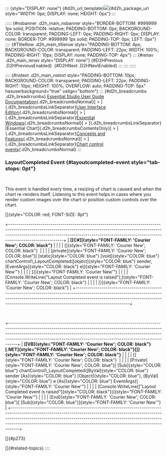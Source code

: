::: {style="DISPLAY: none"}
[](ms-xhelp:///?Id=d2h_url_template){#d2h_url_template}![](!package_url!){#d2h_package_url style="WIDTH: 0px; DISPLAY: none; HEIGHT: 0px"}
:::

::::: {#nsbanner .d2h_main_nsbanner style="BORDER-BOTTOM: #999999 1px solid; POSITION: relative; PADDING-BOTTOM: 0px; BACKGROUND-COLOR: transparent; PADDING-LEFT: 0px; PADDING-RIGHT: 0px; DISPLAY: none; BORDER-TOP: #999999 1px solid; PADDING-TOP: 0px; LEFT: 0px"}
:::: {#TitleRow .d2h_main_titlerow style="PADDING-BOTTOM: 4px; BACKGROUND-COLOR: transparent; PADDING-LEFT: 22px; WIDTH: 100%; PADDING-RIGHT: 10px; DISPLAY: none; PADDING-TOP: 4px"}
::: {#ienav .d2h_main_ienav style="DISPLAY: none"}
[](ms-xhelp:///?Id=b5a391b8-3e9d-46aa-a8db-e5076911f920){#D2HPrevious .D2HPreviousEnabled}  [](ms-xhelp:///?Id=c13b830f-1b94-4d07-85f1-a4b4ff97f2a6){#D2HNext .D2HNextEnabled}
:::
::::
:::::

:::: {#nstext .d2h_main_nstext style="PADDING-BOTTOM: 10px; BACKGROUND-COLOR: transparent; PADDING-LEFT: 22px; PADDING-RIGHT: 10px; HEIGHT: 100%; OVERFLOW: auto; PADDING-TOP: 5px" hasuserbackground="true" valign="bottom"}
::: {#d2h_breadcrumbs .d2h_breadcrumbs}
[Essential Studio User Guide Documentation](ms-xhelp:///?Id=12457748-09e3-4d74-a240-8e049cedf030){.d2h_breadcrumbsNormal}[ \> ]{.d2h_breadcrumbsLinkSeparator}[User Interface Edition](ms-xhelp:///?Id=c29296b7-531c-413b-a0ec-488ca1f7f669){.d2h_breadcrumbsNormal}[ \> ]{.d2h_breadcrumbsLinkSeparator}[Essential Windows](ms-xhelp:///?Id=e60759d8-47a4-4570-9d7a-16a68d63f2ea){.d2h_breadcrumbsNormal}[ \> ]{.d2h_breadcrumbsLinkSeparator}[Essential Chart]{.d2h_breadcrumbsContentsOnly}[ \> ]{.d2h_breadcrumbsLinkSeparator}[Concepts and Features](ms-xhelp:///?Id=71321e9c-336c-4c1c-a127-be9f135ad4bb){.d2h_breadcrumbsNormal}[ \> ]{.d2h_breadcrumbsLinkSeparator}[Chart control events](ms-xhelp:///?Id=f9b89118-6918-44f0-b20c-6f93ed6cf64c){.d2h_breadcrumbsNormal}
:::

### LayoutCompleted Event {#layoutcompleted-event style="tab-stops: 0pt"}

 

This event is handled every time, a resizing of chart is caused and when the chart re-renders itself. Listening to this event helps in cases where you render custom images over the chart or position custom controls over the chart.

[]{style="COLOR: red; FONT-SIZE: 8pt"} 

+---------------------------------------------------------------------------------------------------------------------------------------------------------------------------------------------------------------------------------------------------------------------+
| **[\[C#\]]{style="FONT-FAMILY: 'Courier New'; COLOR: black"}**                                                                                                                                                                                                      |
|                                                                                                                                                                                                                                                                     |
| []{style="FONT-FAMILY: 'Courier New'; COLOR: black"}                                                                                                                                                                                                                |
|                                                                                                                                                                                                                                                                     |
| [private]{style="FONT-FAMILY: 'Courier New'; COLOR: blue"}[ [static]{style="COLOR: blue"} [void]{style="COLOR: blue"} chartControl1_LayoutCompleted([object]{style="COLOR: blue"} sender, [EventArgs]{style="COLOR: black"} e)]{style="FONT-FAMILY: 'Courier New'"} |
|                                                                                                                                                                                                                                                                     |
| [{]{style="FONT-FAMILY: 'Courier New'"}                                                                                                                                                                                                                             |
|                                                                                                                                                                                                                                                                     |
| [Console.WriteLine(\"Layout Completed event is raised\");]{style="FONT-FAMILY: 'Courier New'; COLOR: black"}                                                                                                                                                        |
|                                                                                                                                                                                                                                                                     |
| [}]{style="FONT-FAMILY: 'Courier New'; COLOR: black"}                                                                                                                                                                                                               |
+---------------------------------------------------------------------------------------------------------------------------------------------------------------------------------------------------------------------------------------------------------------------+

 

+----------------------------------------------------------------------------------------------------------------------------------------------------------------------------------------------------------------------------------------------------------------------------------------------------------------------------+
| **[\[VB]{style="FONT-FAMILY: 'Courier New'; COLOR: black"}[.NET]{style="FONT-FAMILY: 'Courier New'; COLOR: black"}[\]]{style="FONT-FAMILY: 'Courier New'; COLOR: black"}**                                                                                                                                                 |
|                                                                                                                                                                                                                                                                                                                            |
| []{style="FONT-FAMILY: 'Courier New'; COLOR: black"}                                                                                                                                                                                                                                                                       |
|                                                                                                                                                                                                                                                                                                                            |
| [Private]{style="FONT-FAMILY: 'Courier New'; COLOR: blue"}[ [Sub]{style="COLOR: blue"} chartControl1_LayoutCompleted([ByVal]{style="COLOR: blue"} sender [As]{style="COLOR: blue"} [Object]{style="COLOR: blue"}, [ByVal]{style="COLOR: blue"} e [As]{style="COLOR: blue"} EventArgs)]{style="FONT-FAMILY: 'Courier New'"} |
|                                                                                                                                                                                                                                                                                                                            |
| [Console.WriteLine([\"Layout Completed event is raised\"]{style="COLOR: black"})]{style="FONT-FAMILY: 'Courier New'"}                                                                                                                                                                                                      |
|                                                                                                                                                                                                                                                                                                                            |
| [End]{style="FONT-FAMILY: 'Courier New'; COLOR: blue"}[ [Sub]{style="COLOR: blue"}]{style="FONT-FAMILY: 'Courier New'"}                                                                                                                                                                                                    |
+----------------------------------------------------------------------------------------------------------------------------------------------------------------------------------------------------------------------------------------------------------------------------------------------------------------------------+

[]{#p273} 

[]{#related-topics}
::::
